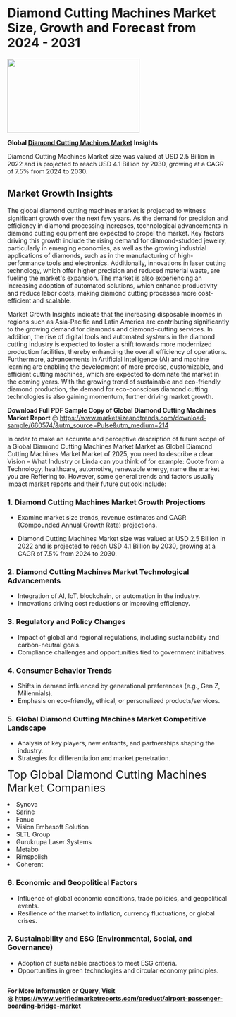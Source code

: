 <H1>Diamond Cutting Machines Market Size, Growth and Forecast from 2024 - 2031</H1><img class="aligncenter size-medium wp-image-584254" src="https://thirdeyenews.in/wp-content/uploads/2024/09/Global-Market-Research-300x168.jpeg" alt="" width="300" height="168" /><p><strong>Global&nbsp;<a href="https://www.marketsizeandtrends.com/download-sample/660574/&amp;utm_source=Pulse&amp;utm_medium=214">Diamond Cutting Machines Market</a> Insights</strong></p><p>Diamond Cutting Machines Market size was valued at USD 2.5 Billion in 2022 and is projected to reach USD 4.1 Billion by 2030, growing at a CAGR of 7.5% from 2024 to 2030.</p><p><h2>Market Growth Insights</h2> <p>The global diamond cutting machines market is projected to witness significant growth over the next few years. As the demand for precision and efficiency in diamond processing increases, technological advancements in diamond cutting equipment are expected to propel the market. Key factors driving this growth include the rising demand for diamond-studded jewelry, particularly in emerging economies, as well as the growing industrial applications of diamonds, such as in the manufacturing of high-performance tools and electronics. Additionally, innovations in laser cutting technology, which offer higher precision and reduced material waste, are fueling the market's expansion. The market is also experiencing an increasing adoption of automated solutions, which enhance productivity and reduce labor costs, making diamond cutting processes more cost-efficient and scalable. </p> <p>Market Growth Insights indicate that the increasing disposable incomes in regions such as Asia-Pacific and Latin America are contributing significantly to the growing demand for diamonds and diamond-cutting services. In addition, the rise of digital tools and automated systems in the diamond cutting industry is expected to foster a shift towards more modernized production facilities, thereby enhancing the overall efficiency of operations. Furthermore, advancements in Artificial Intelligence (AI) and machine learning are enabling the development of more precise, customizable, and efficient cutting machines, which are expected to dominate the market in the coming years. With the growing trend of sustainable and eco-friendly diamond production, the demand for eco-conscious diamond cutting technologies is also gaining momentum, further driving market growth. </p><p><span class=""><strong>Download Full PDF Sample Copy of Global Diamond Cutting Machines Market Report</strong> @ <a href="https://www.marketsizeandtrends.com/download-sample/660574/&amp;utm_source=Pulse&amp;utm_medium=214" target="_blank">https://www.marketsizeandtrends.com/download-sample/660574/&amp;utm_source=Pulse&amp;utm_medium=214</a></span></p><p>In order to make an accurate and perceptive description of future scope of a Global&nbsp;Diamond Cutting Machines Market Market as Global&nbsp;Diamond Cutting Machines Market Market of 2025, you need to describe a clear Vision &ndash; What Industry or Linda can you think of for example: Quote from a Technology, healthcare, automotive, renewable energy, name the market you are Reffering to. However, some general trends and factors usually impact market reports and their future outlook include:</p><h3>1.&nbsp;<strong>Diamond Cutting Machines Market Growth Projections</strong></h3><ul><li>Examine market size trends, revenue estimates and CAGR (Compounded Annual Growth Rate) projections.</li><li><p>Diamond Cutting Machines Market size was valued at USD 2.5 Billion in 2022 and is projected to reach USD 4.1 Billion by 2030, growing at a CAGR of 7.5% from 2024 to 2030.</p></li></ul><h3>2.&nbsp;<strong>Diamond Cutting Machines Market Technological Advancements</strong></h3><ul><li>Integration of AI, IoT, blockchain, or automation in the industry.</li><li>Innovations driving cost reductions or improving efficiency.</li></ul><h3>3.&nbsp;<strong>Regulatory and Policy Changes</strong></h3><ul><li>Impact of global and regional regulations, including sustainability and carbon-neutral goals.</li><li>Compliance challenges and opportunities tied to government initiatives.</li></ul><h3>4.&nbsp;<strong>Consumer Behavior Trends</strong></h3><ul><li>Shifts in demand influenced by generational preferences (e.g., Gen Z, Millennials).</li><li>Emphasis on eco-friendly, ethical, or personalized products/services.</li></ul><h3>5.&nbsp;<strong>Global Diamond Cutting Machines Market Competitive Landscape</strong></h3><ul><li>Analysis of key players, new entrants, and partnerships shaping the industry.</li><li>Strategies for differentiation and market penetration.</li></ul><p data-pm-slice="1 1 []"><span style="color: inherit; font-family: inherit; font-size: 25px;">Top Global Diamond Cutting Machines Market Companies</span></p><div class="" data-test-id=""><p><li>Synova</li><li> Sarine</li><li> Fanuc</li><li> Vision Embesoft Solution</li><li> SLTL Group</li><li> Gurukrupa Laser Systems</li><li> Metabo</li><li> Rimspolish</li><li> Coherent</li></p></div><h3>6.&nbsp;<strong>Economic and Geopolitical Factors</strong></h3><ul><li>Influence of global economic conditions, trade policies, and geopolitical events.</li><li>Resilience of the market to inflation, currency fluctuations, or global crises.</li></ul><h3>7.&nbsp;<strong>Sustainability and ESG (Environmental, Social, and Governance)</strong></h3><ul><li>Adoption of sustainable practices to meet ESG criteria.</li><li>Opportunities in green technologies and circular economy principles.</li></ul><h2><strong style="font-size: 14px;">For More Information or Query, Visit @&nbsp;</strong><a style="background-color: #ffffff; font-size: 14px;" href="https://www.marketsizeandtrends.com/report/diamond-cutting-machines-market/" target="_blank">https://www.verifiedmarketreports.com/product/airport-passenger-boarding-bridge-market</a></h2>
